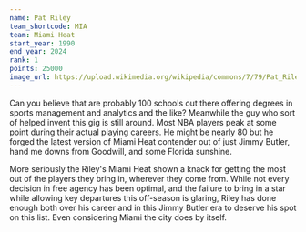 ```yaml
---
name: Pat Riley
team_shortcode: MIA
team: Miami Heat
start_year: 1990
end_year: 2024
rank: 1
points: 25000
image_url: https://upload.wikimedia.org/wikipedia/commons/7/79/Pat_Riley_speaks_at_Eglin_Air_Force_Base_%28cropped%29.jpg
---
```


Can you believe that are probably 100 schools out there offering degrees in sports management and analytics and the like? Meanwhile the guy who sort of helped invent this gig is still around. Most NBA players peak at some point during their actual playing careers. He might be nearly 80 but he forged the latest version of Miami Heat contender out of just Jimmy Butler, hand me downs from Goodwill, and some Florida sunshine.

More seriously the Riley's Miami Heat shown a knack for getting the most out of the players they bring in, wherever they come from. While not every decision in free agency has been optimal, and the failure to bring in a star while allowing key departures this off-season is glaring, Riley has done enough both over his career and in this Jimmy Butler era to deserve his spot on this list. Even considering Miami the city does by itself.

